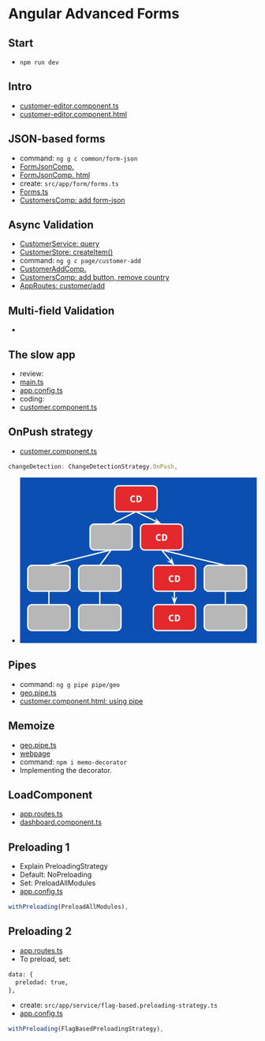 # Angular Advanced Forms

## Start
- `npm run dev`

## Intro
- [customer-editor.component.ts](src/app/page/customer-editor/customer-editor.component.ts)
- [customer-editor.component.html](src/app/page/customer-editor/customer-editor.component.html)

## JSON-based forms
- command: `ng g c common/form-json`
- [FormJsonComp.](src/app/common/form-json/form-json.component.ts)
- [FormJsonComp. html](src/app/common/form-json/form-json.component.html)
- create: `src/app/form/forms.ts`
- [Forms.ts](src/app/form/forms.ts)
- [CustomersComp: add form-json](src/app/page/customer/customer.component.html)

## Async Validation
- [CustomerService: query](src/app/service/customer.service.ts)
- [CustomerStore: createItem()](src/app/store/CustomerStore.ts)
- command: `ng g c page/customer-add`
- [CustomerAddComp.](src/app/page/customer-add/customer-add.component.ts)
- [CustomersComp: add button, remove country](src/app/page/customer/customer.component.html)
- [AppRoutes: customer/add](src/app/app.routes.ts)

## Multi-field Validation
- 




## The slow app
- review:
- [main.ts](src/main.ts)
- [app.config.ts](src/app/app.config.ts)
- coding:
- [customer.component.ts](src/app/page/customer/customer.component.ts)

## OnPush strategy
- [customer.component.ts](src/app/page/customer/customer.component.ts)
```typescript
changeDetection: ChangeDetectionStrategy.OnPush,
```
- ![strategy](src/assets/strategy.webp)

## Pipes
- command: `ng g pipe pipe/geo`
- [geo.pipe.ts](src/app/pipe/geo.pipe.ts)
- [customer.component.html: using pipe](src/app/page/customer/customer.component.html) 

## Memoize
- [geo.pipe.ts](src/app/pipe/geo.pipe.ts)
- [webpage](https://github.com/mgechev/memo-decorator)
- command: `npm i memo-decorator`
- Implementing the decorator.

## LoadComponent
- [app.routes.ts](src/app/app.routes.ts)
- [dashboard.component.ts](src/app/page/dashboard/dashboard.component.ts)

## Preloading 1
- Explain PreloadingStrategy
- Default: NoPreloading
- Set: PreloadAllModules
- [app.config.ts](src/app/app.config.ts)
```typescript
withPreloading(PreloadAllModules),
```

## Preloading 2
- [app.routes.ts](src/app/app.routes.ts)
- To preload, set: 
```
data: {
  prelodad: true,
},
```
- create: `src/app/service/flag-based.preloading-strategy.ts`
- [app.config.ts](src/app/app.config.ts)
```typescript
withPreloading(FlagBasedPreloadingStrategy),
```
